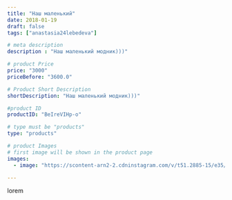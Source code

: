 ```yaml
---
title: "Наш маленький"
date: 2018-01-19
draft: false
tags: ["anastasia24lebedeva"]

# meta description
description : "Наш маленький модник)))"

# product Price
price: "3000"
priceBefore: "3600.0"

# Product Short Description
shortDescription: "Наш маленький модник)))"

#product ID
productID: "BeIreVIHp-o"

# type must be "products"
type: "products"

# product Images
# first image will be shown in the product page
images:
  - image: "https://scontent-arn2-2.cdninstagram.com/v/t51.2885-15/e35/26187524_2068627126691648_2634954348672581632_n.jpg?se=7&tp=1&_nc_ht=scontent-arn2-2.cdninstagram.com&_nc_cat=108&_nc_ohc=oCtFAaWgx-UAX_wOc3d&ccb=7-4&oh=ef3ad0341363ba09090c0b7249e17eac&oe=608146C5&ig_cache_key=MTY5NTc5NjQ1OTk3NDA3NDI4MA%3D%3D.2-ccb7-4"

---
```

lorem

